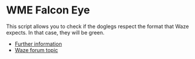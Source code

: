 # WME Falcon Eye

This script allows you to check if the doglegs respect the format that Waze expects. In that case, they will be green.

- [Further information](https://docs.google.com/document/d/16p3AQg5-7HM-fz92ykkAipADnO3Aw2j3oCLCNmOml5c/edit?usp=sharing)
- [Waze forum topic](https://www.waze.com/discuss/t/script-wme-falcon-eye/391102)